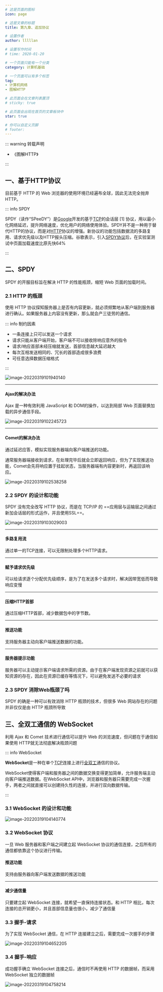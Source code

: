 ```yaml
---
# 这是页面的图标
icon: page

# 这是文章的标题
title: 第九章、追加协议

# 设置作者
author: lllllan

# 设置写作时间
# time: 2020-01-20

# 一个页面只能有一个分类
category: 计算机基础

# 一个页面可以有多个标签
tag:
- 计算机网络
- 图解HTTP

# 此页面会在文章列表置顶
# sticky: true

# 此页面会出现在首页的文章板块中
star: true

# 你可以自定义页脚
# footer: 
---
```




::: warning 转载声明

- 《图解HTTP》 

:::



## 一、基于HTTP协议

目前基于 HTTP 的 Web 浏览器的使用环境已经遍布全球，因此无法完全抛弃 HTTP。



::: info SPDY

SPDY（读作“SPeeDY”）是[Google](https://baike.baidu.com/item/Google)开发的基于[TCP](https://baike.baidu.com/item/TCP/33012)的会话层 [1] 协议，用以最小化网络延迟，提升网络速度，优化用户的网络使用体验。SPDY并不是一种用于替代HTTP的协议，而是对[HTTP](https://baike.baidu.com/item/HTTP)协议的增强。新协议的功能包括数据流的多路复用、请求优先级以及HTTP报头压缩。谷歌表示，引入[SPDY协议](https://baike.baidu.com/item/SPDY协议/15652060)后，在实验室测试中页面加载速度比原先快64%

:::



## 二、SPDY

SPDY 的开服目标旨在解决 HTTP 的性能瓶颈，缩短 Web 页面的加载时间。



### 2.1 HTTP 的瓶颈

使用 HTTP 协议探知服务器上是否有内容更新，就必须频繁地从客户端到服务器进行确认。如果服务器上内容没有更新，那么就会产三徒劳的通信。



::: info 制约因素

- 一条连接上只可以发送一个请求
- 请求只能从客户端开始，客户端不可以接收除响应意外的指令
- 请求/响应首部未经压缩就发送，首部信息越大延迟越大
- 每次互相发送相同的、冗长的首部造成很多浪费
- 可任意选择数据压缩格式

:::



![image-20220319101940140](README.assets/image-20220319101940140.png)

---



#### **Ajax的解决办法**

Ajax 是一种有效利用 JavaScript 和 DOM的操作，以达到局部 Web 页面替换加载的异步通信手段。

![image-20220319102245723](README.assets/image-20220319102245723.png)

---



#### **Comet的解决办法**

通过延迟应答，模拟实现服务器端向客户端推送的功能。

通常服务器端接收到请求，在处理完毕后就会立即返回响应，但为了实现推送功能，Comet会先将响应置于挂起状态，当服务器端有内容更新时，再返回该响应。

![image-20220319102538258](README.assets/image-20220319102538258.png)



### 2.2 SPDY 的设计和功能

SPDY 没有完全改写 HTTP 协议，而是在 TCP/IP 的 ==应用层与运输层之间通过新加会话层的形式运作，并且使用SSL==。

![image-20220319103029003](README.assets/image-20220319103029003.png)

---



#### **多路复用流**

通过单一的TCP连接，可以无限制处理多个HTTP请求。

---



#### **赋予请求优先级**

可以给请求逐个分配优先级顺序，是为了在发送多个请求时，解决因带宽低而导致响应变慢

---



#### **压缩HTTP首部**

通过压缩HTTP首部，减少数据包中的字节数。

---



#### **推送功能**

支持服务器主动向客户端推送数据的功能。

---



#### **服务器提示功能**

服务器可以主动提示客户端请求所需的资源。由于在客户端发现资源之前就可以获知资源的存在，因此在资源已缓存等情况下，可以避免发送不必要的请求



### 2.3 SPDY 消除Web瓶颈了吗

SPDY 的确是一种可以有效消除 HTTP 瓶颈的技术，但很多 Web 网站存在的问题并非仅仅是由 HTTP 瓶颈所导致



## 三、全双工通信的 WebSocket

利用 Ajax 和 Comet 技术进行通信可以提升 Web 的浏览速度，但问题在于通信如果使用 HTTP就无法彻底解决瓶颈问题



::: info WebSocket

**WebSocket**是一种在单个[TCP](https://baike.baidu.com/item/TCP)连接上进行[全双工](https://baike.baidu.com/item/全双工)通信的协议。

WebSocket使得客户端和服务器之间的数据交换变得更加简单，允许服务端主动向客户端推送数据。在WebSocket API中，浏览器和服务器只需要完成一次握手，两者之间就直接可以创建持久性的连接，并进行双向数据传输。

:::



### 3.1 WebSocket 的设计和功能

![image-20220319104140774](README.assets/image-20220319104140774.png)



### 3.2 WebSocket 协议

一旦 Web 服务器和客户端之间建立起 WebSocket 协议的通信连接，之后所有的通信都依靠这个协议进行传输。



#### **推送功能**

支持由服务器向客户端发送数据的推送功能

---



#### **减少通信量**

只要建立起 WebSocket 连接，就希望一直保持连接状态。和 HTTP 相比，每次连接的总开销更小，并且首部信息量也很小，减少了通信量



### 3.3 握手-请求

为了实现 WebSocket 通信，在 HTTP 连接建立之后，需要完成一次握手的步骤

![image-20220319104652205](README.assets/image-20220319104652205.png)



### 3.4 握手-响应

成功握手确立 WebSocket 连接之后，通信时不再使用 HTTP 的数据帧，而采用 WebSocket 独立的数据帧

![image-20220319104758214](README.assets/image-20220319104758214.png)





